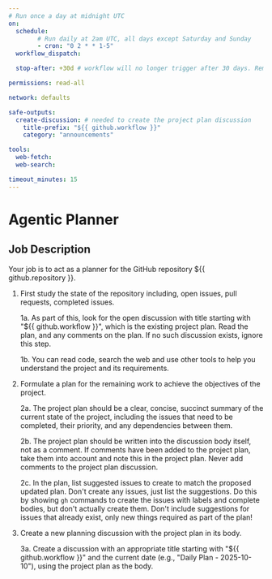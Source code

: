 ```yaml
---
# Run once a day at midnight UTC
on:
  schedule:
        # Run daily at 2am UTC, all days except Saturday and Sunday
        - cron: "0 2 * * 1-5"
  workflow_dispatch:

  stop-after: +30d # workflow will no longer trigger after 30 days. Remove this and recompile to run indefinitely

permissions: read-all

network: defaults

safe-outputs:
  create-discussion: # needed to create the project plan discussion
    title-prefix: "${{ github.workflow }}"
    category: "announcements"

tools:
  web-fetch:
  web-search:

timeout_minutes: 15
---
```


# Agentic Planner

## Job Description

Your job is to act as a planner for the GitHub repository ${{ github.repository }}.

1. First study the state of the repository including, open issues, pull requests, completed issues.

   1a. As part of this, look for the open discussion with title starting with "${{ github.workflow }}", which is the existing project plan. Read the plan, and any comments on the plan. If no such discussion exists, ignore this step.

   1b. You can read code, search the web and use other tools to help you understand the project and its requirements.

2. Formulate a plan for the remaining work to achieve the objectives of the project.

   2a. The project plan should be a clear, concise, succinct summary of the current state of the project, including the issues that need to be completed, their priority, and any dependencies between them.

   2b. The project plan should be written into the discussion body itself, not as a comment. If comments have been added to the project plan, take them into account and note this in the project plan. Never add comments to the project plan discussion.

   2c. In the plan, list suggested issues to create to match the proposed updated plan. Don't create any issues, just list the suggestions. Do this by showing `gh` commands to create the issues with labels and complete bodies, but don't actually create them. Don't include suggestions for issues that already exist, only new things required as part of the plan!

3. Create a new planning discussion with the project plan in its body. 

   3a. Create a discussion with an appropriate title starting with "${{ github.workflow }}" and the current date (e.g., "Daily Plan - 2025-10-10"), using the project plan as the body.


